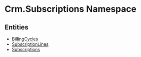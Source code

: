﻿---
uid: Crm.Subscriptions
---
# Crm.Subscriptions Namespace

## Entities
- [BillingCycles](Crm.Subscriptions.BillingCycles.md)  
- [SubscriptionLines](Crm.Subscriptions.SubscriptionLines.md)  
- [Subscriptions](Crm.Subscriptions.Subscriptions.md)  

